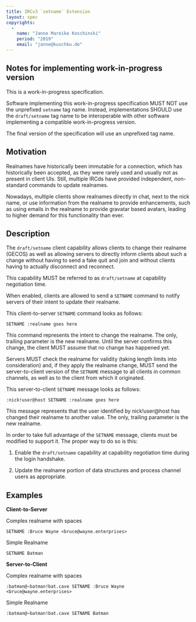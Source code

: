 ```yaml
---
title: IRCv3 `setname` Extension
layout: spec
copyrights:
  -
    name: "Janne Mareike Koschinski"
    period: "2019"
    email: "janne@kuschku.de"
---
```


## Notes for implementing work-in-progress version

This is a work-in-progress specification.

Software implementing this work-in-progress specification MUST NOT use the
unprefixed `setname` tag name. Instead, implementations SHOULD use
the `draft/setname` tag name to be interoperable with other software
implementing a compatible work-in-progress version.

The final version of the specification will use an unprefixed tag name.

## Motivation

Realnames have historically been immutable for a connection, which has
historically been accepted, as they were rarely used and usually not as present
in client UIs. Still, multiple IRCds have provided independent, non-standard
commands to update realnames.

Nowadays, multiple clients show realnames directly in chat, next to the nick
name, or use information from the realname to provide enhancements, such as
using emails in the realname to provide gravatar based avatars, leading to
higher demand for this functionality than ever.

## Description

The `draft/setname` client capability allows clients to change their realname
(GECOS) as well as allowing servers to directly inform clients about such a
change without having to send a fake quit and join and without clients having
to actually disconnect and reconnect. 

This capability MUST be referred to as `draft/setname` at capability
negotiation time.

When enabled, clients are allowed to send a `SETNAME` command to notify servers
of their intent to update their realname.

This client-to-server `SETNAME` command looks as follows:

    SETNAME :realname goes here

This command represents the intent to change the realname. The only, trailing
parameter is the new realname. Until the server confirms this change, the
client MUST assume that no change has happened yet.

Servers MUST check the realname for validity (taking length limits into
consideration) and, if they apply the realname change, MUST send the
server-to-client version of the `SETNAME` message to all clients in common
channels, as well as to the client from which it originated.

This server-to-client `SETNAME` message looks as follows:

    :nick!user@host SETNAME :realname goes here

This message represents that the user identified by nick!user@host has changed
their realname to another value. The only, trailing parameter is the new
realname.

In order to take full advantage of the `SETNAME` message, clients must be
modified to support it. The proper way to do so is this:

1) Enable the `draft/setname` capability at capability negotiation time during
   the login handshake.

2) Update the realname portion of data structures and process channel users as
   appropriate.

## Examples

**Client-to-Server**

Complex realname with spaces

    SETNAME :Bruce Wayne <bruce@wayne.enterprises>
    
Simple Realname

    SETNAME Batman

**Server-to-Client**

Complex realname with spaces

    :batman@~batman!bat.cave SETNAME :Bruce Wayne <bruce@wayne.enterprises>
    
Simple Realname

    :batman@~batman!bat.cave SETNAME Batman
